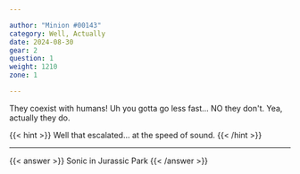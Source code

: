 ```yaml
---

author: "Minion #00143"
category: Well, Actually
date: 2024-08-30
gear: 2
question: 1
weight: 1210
zone: 1

---
```


They coexist with humans! Uh you gotta go less fast... NO they don't. Yea, actually they do.

{{< hint >}} Well that escalated... at the speed of sound. {{< /hint >}}

---

{{< answer >}} Sonic in Jurassic Park {{< /answer >}}

